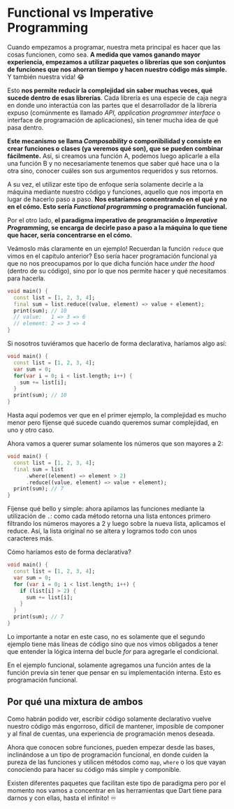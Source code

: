 # Functional vs Imperative Programming

Cuando empezamos a programar, nuestra meta principal es hacer que las cosas funcionen, como sea. __A medida que vamos ganando mayor experiencia, empezamos a utilizar paquetes o librerías que son conjuntos de funciones que nos ahorran tiempo y hacen nuestro código más simple.__ Y también nuestra vida! 😂

Esto __nos permite reducir la complejidad sin saber muchas veces, qué sucede dentro de esas librerías__. Cada librería es una especie de caja negra en donde uno interactúa con las partes que el desarrollador de la librería expuso (comúnmente es llamado _API, application programmer interface_ o interface de programación de aplicaciones), sin tener mucha idea de qué pasa dentro.

__Este mecanismo se llama _Composability_ o componibilidad y consiste en crear funciones o clases (ya veremos qué son), que se pueden combinar fácilmente.__ Así, si creamos una función A, podemos luego aplicarle a ella una función B y no necesariamente tenemos que saber qué hace una o la otra sino, conocer cuáles son sus argumentos requeridos y sus retornos.

A su vez, el utilizar este tipo de enfoque sería solamente decirle a la máquina mediante nuestro código y funciones, aquello que nos importa en lugar de hacerlo paso a paso. __Nos estaríamos concentrando en el qué y no en el cómo. Esto sería _Functional programming_ o programación funcional.__

Por el otro lado, __el paradigma imperativo de programación o _Imperative Programming_, se encarga de decirle paso a paso a la máquina lo que tiene que hacer, sería concentrarse en el cómo.__

Veámoslo más claramente en un ejemplo! Recuerdan la función `reduce` que vimos en el capítulo anterior? Eso sería hacer programación funcional ya que no nos preocupamos por lo que dicha función hace _under the hood_ (dentro de su código), sino por lo que nos permite hacer y qué necesitamos para hacerla.

```dart
void main() {
  const list = [1, 2, 3, 4];
  final sum = list.reduce((value, element) => value + element);
  print(sum); // 10
  // value:   1 => 3 => 6
  // element: 2 => 3 => 4
}
```

Si nosotros tuviéramos que hacerlo de forma declarativa, haríamos algo así:

```dart
void main() {
  const list = [1, 2, 3, 4];
  var sum = 0;
  for(var i = 0; i < list.length; i++) {
    sum += list[i];
  }
  print(sum); // 10
}
```

Hasta aquí podemos ver que en el primer ejemplo, la complejidad es mucho menor pero fíjense qué sucede cuando queremos sumar complejidad, en uno y otro caso.

Ahora vamos a querer sumar solamente los números que son mayores a 2:

```dart
void main() {
  const list = [1, 2, 3, 4];
  final sum = list
      .where((element) => element > 2)
      .reduce((value, element) => value + element);
  print(sum); // 7
}
```

Fíjense qué bello y simple: ahora apilamos las funciones mediante la utilización de `.`: como cada método retorna una lista entonces primero filtrando los números mayores a 2 y luego sobre la nueva lista, aplicamos el reduce. Así, la lista original no se altera y logramos todo con unos caracteres más.

Cómo haríamos esto de forma declarativa?

```dart
void main() {
  const list = [1, 2, 3, 4];
  var sum = 0;
  for (var i = 0; i < list.length; i++) {
    if (list[i] > 2) {
      sum += list[i];
    }
  }
  print(sum); // 7
}
```

Lo importante a notar en este caso, no es solamente que el segundo ejemplo tiene más líneas de código sino que nos vimos obligados a tener que entender la lógica interna del bucle _for_ para agregarle el condicional.

En el ejemplo funcional, solamente agregamos una función antes de la función previa sin tener que pensar en su implementación interna. Esto es programación funcional.

## Por qué una mixtura de ambos

Como habrán podido ver, escribir código solamente declarativo vuelve nuestro código más engorroso, difícil de mantener, imposible de componer y al final de cuentas, una experiencia de programación menos deseada.

Ahora que conocen sobre funciones, pueden empezar desde las bases, inclinándose a un tipo de programación funcional, en donde cuiden la pureza de las funciones y utilicen métodos como `map`, `where` o los que vayan conociendo para hacer su código más simple y componible.

Existen diferentes paquetes que facilitan este tipo de paradigma pero por el momento nos vamos a concentrar en las herramientas que Dart tiene para darnos y con ellas, hasta el infinito! ♾️
